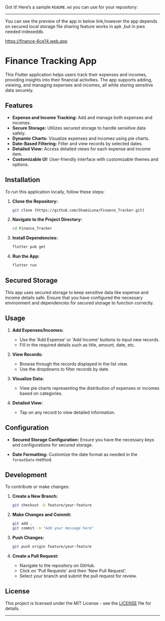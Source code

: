 Got it! Here’s a sample `README.md` you can use for your repository:

---
You can see the preview of the app in below link,however the app depends on secured local storage file sharing feature works in apk ,but in pws needed indexeddb.


https://finance-6ce14.web.app



# Finance Tracking App

This Flutter application helps users track their expenses and incomes, providing insights into their financial activities. 
The app supports adding, viewing, and managing expenses and incomes, all while storing sensitive data securely.

## Features

- **Expense and Income Tracking:** Add and manage both expenses and incomes.
- **Secure Storage:** Utilizes secured storage to handle sensitive data safely.
- **Dynamic Charts:** Visualize expenses and incomes using pie charts.
- **Date-Based Filtering:** Filter and view records by selected dates.
- **Detailed View:** Access detailed views for each expense and income item.
- **Customizable UI:** User-friendly interface with customizable themes and options.

## Installation

To run this application locally, follow these steps:

1. **Clone the Repository:**
   ```bash
   git clone (https://github.com/ShamiLuna/Finance_Tracker.git)
   ```

2. **Navigate to the Project Directory:**
   ```bash
   cd Finance_Tracker
   ```

3. **Install Dependencies:**
   ```bash
   flutter pub get
   ```

4. **Run the App:**
   ```bash
   flutter run
   ```

## Secured Storage

This app uses secured storage to keep sensitive data like expense and income details safe. Ensure that you have configured the necessary environment and dependencies for secured storage to function correctly.

## Usage

1. **Add Expenses/Incomes:**
   - Use the 'Add Expense' or 'Add Income' buttons to input new records.
   - Fill in the required details such as title, amount, date, etc.
   
2. **View Records:**
   - Browse through the records displayed in the list view.
   - Use the dropdowns to filter records by date.

3. **Visualize Data:**
   - View pie charts representing the distribution of expenses or incomes based on categories.

4. **Detailed View:**
   - Tap on any record to view detailed information.

## Configuration

- **Secured Storage Configuration:** Ensure you have the necessary keys and configurations for secured storage.

- **Date Formatting:** Customize the date format as needed in the `formatDate` method.

## Development

To contribute or make changes:

1. **Create a New Branch:**
   ```bash
   git checkout -b feature/your-feature
   ```

2. **Make Changes and Commit:**
   ```bash
   git add .
   git commit -m "Add your message here"
   ```

3. **Push Changes:**
   ```bash
   git push origin feature/your-feature
   ```

4. **Create a Pull Request:**

   - Navigate to the repository on GitHub.
   - Click on 'Pull Requests' and then 'New Pull Request'.
   - Select your branch and submit the pull request for review.

## License

This project is licensed under the MIT License - see the [LICENSE](LICENSE) file for details.

---

